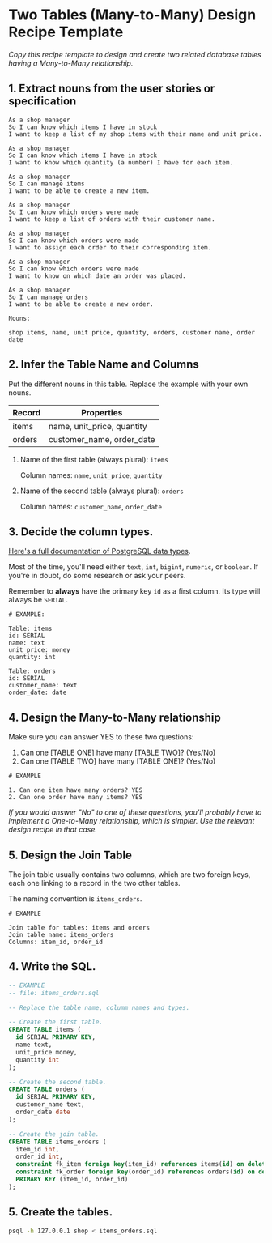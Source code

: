 # Two Tables (Many-to-Many) Design Recipe Template

_Copy this recipe template to design and create two related database tables having a Many-to-Many relationship._

## 1. Extract nouns from the user stories or specification

```
As a shop manager
So I can know which items I have in stock
I want to keep a list of my shop items with their name and unit price.

As a shop manager
So I can know which items I have in stock
I want to know which quantity (a number) I have for each item.

As a shop manager
So I can manage items
I want to be able to create a new item.

As a shop manager
So I can know which orders were made
I want to keep a list of orders with their customer name.

As a shop manager
So I can know which orders were made
I want to assign each order to their corresponding item.

As a shop manager
So I can know which orders were made
I want to know on which date an order was placed. 

As a shop manager
So I can manage orders
I want to be able to create a new order.
```

```
Nouns:

shop items, name, unit price, quantity, orders, customer name, order date
```

## 2. Infer the Table Name and Columns

Put the different nouns in this table. Replace the example with your own nouns.

| Record                | Properties          |
| --------------------- | ------------------  |
| items                 | name, unit_price, quantity
| orders                | customer_name, order_date

1. Name of the first table (always plural): `items` 

    Column names: `name`, `unit_price`, `quantity`

2. Name of the second table (always plural): `orders` 

    Column names: `customer_name`, `order_date`

## 3. Decide the column types.

[Here's a full documentation of PostgreSQL data types](https://www.postgresql.org/docs/current/datatype.html).

Most of the time, you'll need either `text`, `int`, `bigint`, `numeric`, or `boolean`. If you're in doubt, do some research or ask your peers.

Remember to **always** have the primary key `id` as a first column. Its type will always be `SERIAL`.

```
# EXAMPLE:

Table: items
id: SERIAL
name: text
unit_price: money
quantity: int

Table: orders
id: SERIAL
customer_name: text
order_date: date
```

## 4. Design the Many-to-Many relationship

Make sure you can answer YES to these two questions:

1. Can one [TABLE ONE] have many [TABLE TWO]? (Yes/No)
2. Can one [TABLE TWO] have many [TABLE ONE]? (Yes/No)

```
# EXAMPLE

1. Can one item have many orders? YES
2. Can one order have many items? YES
```

_If you would answer "No" to one of these questions, you'll probably have to implement a One-to-Many relationship, which is simpler. Use the relevant design recipe in that case._

## 5. Design the Join Table

The join table usually contains two columns, which are two foreign keys, each one linking to a record in the two other tables.

The naming convention is `items_orders`.

```
# EXAMPLE

Join table for tables: items and orders
Join table name: items_orders
Columns: item_id, order_id
```

## 4. Write the SQL.

```sql
-- EXAMPLE
-- file: items_orders.sql

-- Replace the table name, columm names and types.

-- Create the first table.
CREATE TABLE items (
  id SERIAL PRIMARY KEY,
  name text,
  unit_price money,
  quantity int
);

-- Create the second table.
CREATE TABLE orders (
  id SERIAL PRIMARY KEY,
  customer_name text,
  order_date date
);

-- Create the join table.
CREATE TABLE items_orders (
  item_id int,
  order_id int,
  constraint fk_item foreign key(item_id) references items(id) on delete cascade,
  constraint fk_order foreign key(order_id) references orders(id) on delete cascade,
  PRIMARY KEY (item_id, order_id)
);

```

## 5. Create the tables.

```bash
psql -h 127.0.0.1 shop < items_orders.sql
```